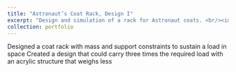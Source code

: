 ```yaml
---
title: "Astronaut’s Coat Rack, Design I"
excerpt: "Design and simulation of a rack for Astronaut coats. <br/><img src='/images/HANGER.png'>"
collection: portfolio
---
```


Designed a coat rack with mass and support constraints to sustain a load in space
Created a design that could carry three times the required load with an acrylic structure that weighs less

